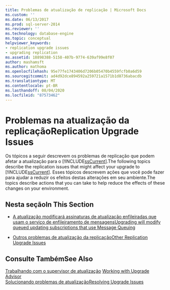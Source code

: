 ```yaml
---
title: Problemas de atualização de replicação | Microsoft Docs
ms.custom: ''
ms.date: 06/13/2017
ms.prod: sql-server-2014
ms.reviewer: ''
ms.technology: database-engine
ms.topic: conceptual
helpviewer_keywords:
- replication upgrade issues
- upgrading replication
ms.assetid: 18898388-5158-407b-9774-639af99e8f07
author: mashamsft
ms.author: mathoma
ms.openlocfilehash: 95e77fe1743406d7206b05470b4559fcfb0a6d59
ms.sourcegitcommit: ad4d92dce894592a259721a1571b1d8736abacdb
ms.translationtype: MT
ms.contentlocale: pt-BR
ms.lasthandoff: 08/04/2020
ms.locfileid: "87573462"
---
```

# <a name="replication-upgrade-issues"></a><span data-ttu-id="f00ee-102">Problemas na atualização da replicação</span><span class="sxs-lookup"><span data-stu-id="f00ee-102">Replication Upgrade Issues</span></span>
  <span data-ttu-id="f00ee-103">Os tópicos a seguir descrevem os problemas de replicação que podem afetar a atualização para o [!INCLUDE[ssCurrent](../../includes/sscurrent-md.md)].</span><span class="sxs-lookup"><span data-stu-id="f00ee-103">The following topics describe the replication issues that might affect your upgrade to [!INCLUDE[ssCurrent](../../includes/sscurrent-md.md)].</span></span> <span data-ttu-id="f00ee-104">Esses tópicos descrevem ações que você pode fazer para ajudar a reduzir os efeitos destas alterações em seu ambiente.</span><span class="sxs-lookup"><span data-stu-id="f00ee-104">The topics describe actions that you can take to help reduce the effects of these changes on your environment.</span></span>  
  
## <a name="in-this-section"></a><span data-ttu-id="f00ee-105">Nesta seção</span><span class="sxs-lookup"><span data-stu-id="f00ee-105">In This Section</span></span>  
  
-   [<span data-ttu-id="f00ee-106">A atualização modificará assinaturas de atualização enfileiradas que usam o serviço de enfileiramento de mensagens</span><span class="sxs-lookup"><span data-stu-id="f00ee-106">Upgrading will modify queued updating subscriptions that use Message Queuing</span></span>](../../../2014/sql-server/install/upgrading-will-modify-queued-updating-subscriptions-that-use-message-queuing.md)  
  
-   [<span data-ttu-id="f00ee-107">Outros problemas de atualização da replicação</span><span class="sxs-lookup"><span data-stu-id="f00ee-107">Other Replication Upgrade Issues</span></span>](../../../2014/sql-server/install/other-replication-upgrade-issues.md)  
  
## <a name="see-also"></a><span data-ttu-id="f00ee-108">Consulte Também</span><span class="sxs-lookup"><span data-stu-id="f00ee-108">See Also</span></span>  
 <span data-ttu-id="f00ee-109">[Trabalhando com o supervisor de atualização](../../../2014/sql-server/install/working-with-upgrade-advisor.md) </span><span class="sxs-lookup"><span data-stu-id="f00ee-109">[Working with Upgrade Advisor](../../../2014/sql-server/install/working-with-upgrade-advisor.md) </span></span>  
 [<span data-ttu-id="f00ee-110">Solucionando problemas de atualização</span><span class="sxs-lookup"><span data-stu-id="f00ee-110">Resolving Upgrade Issues</span></span>](../../../2014/sql-server/install/resolving-upgrade-issues.md)  
  
  
